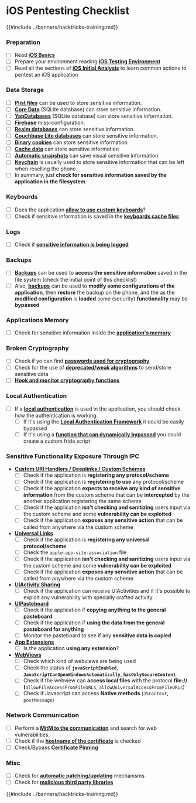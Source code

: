 # iOS Pentesting Checklist

{{#include ../banners/hacktricks-training.md}}

### Preparation

- [ ] Read [**iOS Basics**](ios-pentesting/ios-basics.md)
- [ ] Prepare your environment reading [**iOS Testing Environment**](ios-pentesting/ios-testing-environment.md)
- [ ] Read all the sections of [**iOS Initial Analysis**](ios-pentesting/#initial-analysis) to learn common actions to pentest an iOS application

### Data Storage

- [ ] [**Plist files**](ios-pentesting/#plist) can be used to store sensitive information.
- [ ] [**Core Data**](ios-pentesting/#core-data) (SQLite database) can store sensitive information.
- [ ] [**YapDatabases**](ios-pentesting/#yapdatabase) (SQLite database) can store sensitive information.
- [ ] [**Firebase**](ios-pentesting/#firebase-real-time-databases) miss-configuration.
- [ ] [**Realm databases**](ios-pentesting/#realm-databases) can store sensitive information.
- [ ] [**Couchbase Lite databases**](ios-pentesting/#couchbase-lite-databases) can store sensitive information.
- [ ] [**Binary cookies**](ios-pentesting/#cookies) can store sensitive information
- [ ] [**Cache data**](ios-pentesting/#cache) can store sensitive information
- [ ] [**Automatic snapshots**](ios-pentesting/#snapshots) can save visual sensitive information
- [ ] [**Keychain**](ios-pentesting/#keychain) is usually used to store sensitive information that can be left when reselling the phone.
- [ ] In summary, just **check for sensitive information saved by the application in the filesystem**

### Keyboards

- [ ] Does the application [**allow to use custom keyboards**](ios-pentesting/#custom-keyboards-keyboard-cache)?
- [ ] Check if sensitive information is saved in the [**keyboards cache files**](ios-pentesting/#custom-keyboards-keyboard-cache)

### **Logs**

- [ ] Check if [**sensitive information is being logged**](ios-pentesting/#logs)

### Backups

- [ ] [**Backups**](ios-pentesting/#backups) can be used to **access the sensitive information** saved in the file system (check the initial point of this checklist)
- [ ] Also, [**backups**](ios-pentesting/#backups) can be used to **modify some configurations of the application**, then **restore** the backup on the phone, and the as the **modified configuration** is **loaded** some (security) **functionality** may be **bypassed**

### **Applications Memory**

- [ ] Check for sensitive information inside the [**application's memory**](ios-pentesting/#testing-memory-for-sensitive-data)

### **Broken Cryptography**

- [ ] Check if yo can find [**passwords used for cryptography**](ios-pentesting/#broken-cryptography)
- [ ] Check for the use of [**deprecated/weak algorithms**](ios-pentesting/#broken-cryptography) to send/store sensitive data
- [ ] [**Hook and monitor cryptography functions**](ios-pentesting/#broken-cryptography)

### **Local Authentication**

- [ ] If a [**local authentication**](ios-pentesting/#local-authentication) is used in the application, you should check how the authentication is working.
  - [ ] If it's using the [**Local Authentication Framework**](ios-pentesting/#local-authentication-framework) it could be easily bypassed
  - [ ] If it's using a [**function that can dynamically bypassed**](ios-pentesting/#local-authentication-using-keychain) you could create a custom frida script

### Sensitive Functionality Exposure Through IPC

- [**Custom URI Handlers / Deeplinks / Custom Schemes**](ios-pentesting/#custom-uri-handlers-deeplinks-custom-schemes)
  - [ ] Check if the application is **registering any protocol/scheme**
  - [ ] Check if the application is **registering to use** any protocol/scheme
  - [ ] Check if the application **expects to receive any kind of sensitive information** from the custom scheme that can be **intercepted** by the another application registering the same scheme
  - [ ] Check if the application **isn't checking and sanitizing** users input via the custom scheme and some **vulnerability can be exploited**
  - [ ] Check if the application **exposes any sensitive action** that can be called from anywhere via the custom scheme
- [**Universal Links**](ios-pentesting/#universal-links)
  - [ ] Check if the application is **registering any universal protocol/scheme**
  - [ ] Check the `apple-app-site-association` file
  - [ ] Check if the application **isn't checking and sanitizing** users input via the custom scheme and some **vulnerability can be exploited**
  - [ ] Check if the application **exposes any sensitive action** that can be called from anywhere via the custom scheme
- [**UIActivity Sharing**](ios-pentesting/ios-uiactivity-sharing.md)
  - [ ] Check if the application can receive UIActivities and if it's possible to exploit any vulnerability with specially crafted activity
- [**UIPasteboard**](ios-pentesting/ios-uipasteboard.md)
  - [ ] Check if the application if **copying anything to the general pasteboard**
  - [ ] Check if the application if **using the data from the general pasteboard for anything**
  - [ ] Monitor the pasteboard to see if any **sensitive data is copied**
- [**App Extensions**](ios-pentesting/ios-app-extensions.md)
  - [ ] Is the application **using any extension**?
- [**WebViews**](ios-pentesting/ios-webviews.md)
  - [ ] Check which kind of webviews are being used
  - [ ] Check the status of **`javaScriptEnabled`**, **`JavaScriptCanOpenWindowsAutomatically`**, **`hasOnlySecureContent`**
  - [ ] Check if the webview can **access local files** with the protocol **file://** **(**`allowFileAccessFromFileURLs`, `allowUniversalAccessFromFileURLs`)
  - [ ] Check if Javascript can access **Native** **methods** (`JSContext`, `postMessage`)

### Network Communication

- [ ] Perform a [**MitM to the communication**](ios-pentesting/#network-communication) and search for web vulnerabilities.
- [ ] Check if the [**hostname of the certificate**](ios-pentesting/#hostname-check) is checked
- [ ] Check/Bypass [**Certificate Pinning**](ios-pentesting/#certificate-pinning)

### **Misc**

- [ ] Check for [**automatic patching/updating**](ios-pentesting/#hot-patching-enforced-updateing) mechanisms
- [ ] Check for [**malicious third party libraries**](ios-pentesting/#third-parties)

{{#include ../banners/hacktricks-training.md}}


